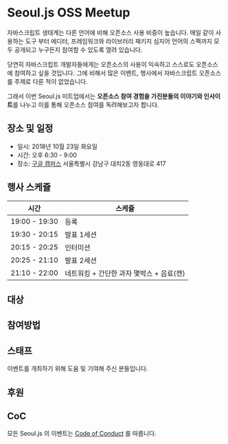 # Seoul.js OSS Meetup

자바스크립트 생태계는 다른 언어에 비해 오픈소스 사용 비중이 높습니다. 매일 같이 사용하는 도구 부터 에디터, 프레임워크와 라이브러리 패키지 심지어 언어의 스팩까지 모두 공개되고 누구든지 참여할 수 있도록 열려 있습니다.

당연히 자바스크립트 개발자들에게는 오픈소스의 사용이 익숙하고 스스로도 오픈소스에 참여하고 싶을 것입니다. 그에 비해서 많은 이벤트, 행사에서 자바스크립트 오픈소스를 주제로 다룬 적이 없었습니다.

그래서 이번 Seoul.js 미트업에서는 **오픈소스 참여 경험을 가진분들의 이야기와 인사이트**를 나누고 이를 통해 오픈소스 참여를 독려해보고자 합니다.

## 장소 및 일정

* 일시: 2018년 10월 23일 화요일
* 시간: 오후 6:30 - 9:00
* 장소: [구글 캠퍼스](https://www.campus.co/seoul/ko) 서울특별시 강남구 대치2동 영동대로 417

## 행사 스케쥴

| 시간 | 스케쥴 |
|-----------|----|
| 19:00 - 19:30 | 등록 |
| 19:30 - 20:15 | 발표 1세션 |
| 20:15 - 20:25 | 인터미션   |
| 20:25 - 21:10 | 발표 2세션 |
| 21:10 - 22:00 | 네트워킹 + 간단한 과자 몇박스 + 음료(캔) |

## 대상

## 참여방법

## 스태프

이벤트를 개최하기 위해 도움 및 기여해 주신 분들입니다.

## 후원

## CoC

모든 Seoul.js 의 이벤트는 [Code of Conduct](https://seoul.js.org/seoul.js/code-of-conduct.html) 를 따릅니다.